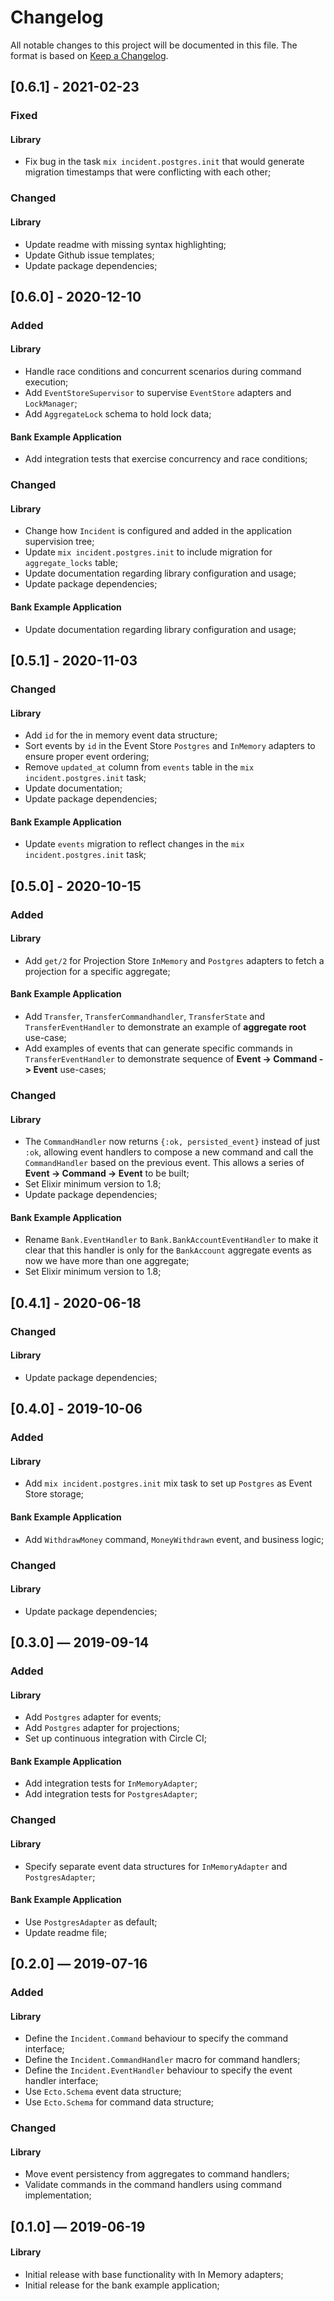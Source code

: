 # Changelog

All notable changes to this project will be documented in this file. The format is based on [Keep a Changelog](http://keepachangelog.com/en/1.0.0/).

## [0.6.1] - 2021-02-23

### Fixed

#### Library

- Fix bug in the task `mix incident.postgres.init` that would generate migration timestamps that were conflicting with each other;

### Changed

#### Library

- Update readme with missing syntax highlighting;
- Update Github issue templates;
- Update package dependencies;

## [0.6.0] - 2020-12-10

### Added

#### Library

- Handle race conditions and concurrent scenarios during command execution;
- Add `EventStoreSupervisor` to supervise `EventStore` adapters and `LockManager`;
- Add `AggregateLock` schema to hold lock data;

#### Bank Example Application

- Add integration tests that exercise concurrency and race conditions;

### Changed

#### Library

- Change how `Incident` is configured and added in the application supervision tree;
- Update `mix incident.postgres.init` to include migration for `aggregate_locks` table;
- Update documentation regarding library configuration and usage;
- Update package dependencies;

#### Bank Example Application

- Update documentation regarding library configuration and usage;

## [0.5.1] - 2020-11-03

### Changed

#### Library

- Add `id` for the in memory event data structure;
- Sort events by `id` in the Event Store `Postgres` and `InMemory` adapters to ensure proper event ordering;
- Remove `updated_at` column from `events` table in the `mix incident.postgres.init` task;
- Update documentation;
- Update package dependencies;

#### Bank Example Application

- Update `events` migration to reflect changes in the `mix incident.postgres.init` task;

## [0.5.0] - 2020-10-15

### Added

#### Library

- Add `get/2` for Projection Store `InMemory` and `Postgres` adapters to fetch a projection for a specific
aggregate;

#### Bank Example Application

- Add `Transfer`, `TransferCommandhandler`, `TransferState` and `TransferEventHandler` to
demonstrate an example of **aggregate root** use-case;
- Add examples of events that can generate specific commands in `TransferEventHandler` to
demonstrate sequence of **Event -> Command -> Event** use-cases;

### Changed

#### Library

- The `CommandHandler` now returns `{:ok, persisted_event}` instead of just `:ok`, allowing event
handlers to compose a new command and call the `CommandHandler` based on the previous event. This
allows a series of **Event -> Command -> Event** to be built;
- Set Elixir minimum version to 1.8;
- Update package dependencies;

#### Bank Example Application

- Rename `Bank.EventHandler` to `Bank.BankAccountEventHandler` to make it clear that this
handler is only for the `BankAccount` aggregate events as now we have more than one aggregate;
- Set Elixir minimum version to 1.8;

## [0.4.1] - 2020-06-18

### Changed

#### Library

- Update package dependencies;

## [0.4.0] - 2019-10-06

### Added

#### Library

- Add `mix incident.postgres.init` mix task to set up `Postgres` as Event Store storage;

#### Bank Example Application

- Add `WithdrawMoney` command, `MoneyWithdrawn` event, and business logic;

### Changed

#### Library

- Update package dependencies;

## [0.3.0] — 2019-09-14

### Added

#### Library

- Add `Postgres` adapter for events;
- Add `Postgres` adapter for projections;
- Set up continuous integration with Circle CI;

#### Bank Example Application

- Add integration tests for `InMemoryAdapter`;
- Add integration tests for `PostgresAdapter`;

### Changed

#### Library

- Specify separate event data structures for `InMemoryAdapter` and `PostgresAdapter`;

#### Bank Example Application

- Use `PostgresAdapter` as default;
- Update readme file;

## [0.2.0] — 2019-07-16

### Added

#### Library

- Define the `Incident.Command` behaviour to specify the command interface;
- Define the `Incident.CommandHandler` macro for command handlers;
- Define the `Incident.EventHandler` behaviour to specify the event handler interface;
- Use `Ecto.Schema` event data structure;
- Use `Ecto.Schema` for command data structure;

### Changed

#### Library

- Move event persistency from aggregates to command handlers;
- Validate commands in the command handlers using command implementation;

## [0.1.0] — 2019-06-19

#### Library

- Initial release with base functionality with In Memory adapters;
- Initial release for the bank example application;

